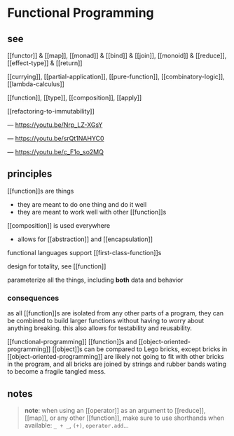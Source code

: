 # Functional Programming

## see

[[functor]] & [[map]], [[monad]] & [[bind]] & [[join]], [[monoid]] & [[reduce]], [[effect-type]] & [[return]]

[[currying]], [[partial-application]], [[pure-function]], [[combinatory-logic]], [[lambda-calculus]]

[[function]], [[type]], [[composition]], [[apply]]

[[refactoring-to-immutability]]

&mdash; <https://youtu.be/Nrp_LZ-XGsY>

&mdash; <https://youtu.be/srQt1NAHYC0>

&mdash; <https://youtu.be/c_F1o_so2MQ>

## principles

[[function]]s are things

- they are meant to do one thing and do it well
- they are meant to work well with other [[function]]s

[[composition]] is used everywhere

- allows for [[abstraction]] and [[encapsulation]]

functional languages support [[first-class-function]]s

design for totality, see [[function]]

parameterize all the things, including **both** data and behavior

### consequences

as all [[function]]s are isolated from any other parts of a program, they can be combined to build larger functions without having to worry about anything breaking. this also allows for testability and reusability.

[[functional-programming]] [[function]]s and [[object-oriented-programming]] [[object]]s can be compared to Lego bricks, except bricks in [[object-oriented-programming]] are likely not going to fit with other bricks in the program, and all bricks are joined by strings and rubber bands wating to become a fragile tangled mess.

## notes

> **note**: when using an [[operator]] as an argument to [[reduce]], [[map]], or any other [[function]], make sure to use shorthands when available: `_ + _`, `(+)`, `operator.add`...
